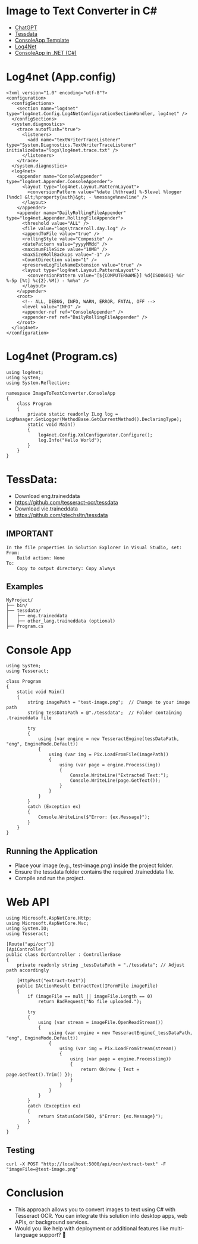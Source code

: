 # Image to Text Converter in C#
* [ChatGPT](https://chatgpt.com/)
* [Tessdata](https://github.com/tesseract-ocr/tessdata)
* [ConsoleApp Template](https://github.com/gtechsltn/ConsoleApp)
* [Log4Net](https://github.com/gtechsltn/ConsoleApp/blob/master/ConsoleApp1/Src/App.config)
* [ConsoleApp in .NET (C#)](https://github.com/gtechsltn/ConsoleApp/blob/master/ConsoleApp1/Src/Program.cs)

# Log4net (App.config)
```
﻿<?xml version="1.0" encoding="utf-8"?>
<configuration>
  <configSections>
    <section name="log4net" type="log4net.Config.Log4NetConfigurationSectionHandler, log4net" />
  </configSections>
  <system.diagnostics>
    <trace autoflush="true">
      <listeners>
        <add name="textWriterTraceListener" type="System.Diagnostics.TextWriterTraceListener" initializeData="logs\log4net.trace.txt" />
      </listeners>
    </trace>
  </system.diagnostics>
  <log4net>
    <appender name="ConsoleAppender" type="log4net.Appender.ConsoleAppender">
      <layout type="log4net.Layout.PatternLayout">
        <conversionPattern value="%date [%thread] %-5level %logger [%ndc] &lt;%property{auth}&gt; - %message%newline" />
      </layout>
    </appender>
    <appender name="DailyRollingFileAppender" type="log4net.Appender.RollingFileAppender">
      <threshold value="ALL" />
      <file value="logs\traceroll.day.log" />
      <appendToFile value="true" />
      <rollingStyle value="Composite" />
      <datePattern value="yyyyMMdd" />
      <maximumFileSize value="10MB" />
      <maxSizeRollBackups value="-1" />
      <CountDirection value="1" />
      <preserveLogFileNameExtension value="true" />
      <layout type="log4net.Layout.PatternLayout">
        <conversionPattern value="[${COMPUTERNAME}] %d{ISO8601} %6r %-5p [%t] %c{2}.%M() - %m%n" />
      </layout>
    </appender>
    <root>
      <!-- ALL, DEBUG, INFO, WARN, ERROR, FATAL, OFF -->
      <level value="INFO" />
      <appender-ref ref="ConsoleAppender" />
      <appender-ref ref="DailyRollingFileAppender" />
    </root>
  </log4net>
</configuration>
```

# Log4net (Program.cs)
```
using log4net;
using System;
using System.Reflection;

namespace ImageToTextConverter.ConsoleApp
{
    class Program
    {
        private static readonly ILog log = LogManager.GetLogger(MethodBase.GetCurrentMethod().DeclaringType);
        static void Main()
        {
            log4net.Config.XmlConfigurator.Configure();
            log.Info("Hello World");
        }
    }
}
```

# TessData: 
* Download eng.traineddata
* https://github.com/tesseract-ocr/tessdata
* Download vie.traineddata
* https://github.com/gtechsltn/tessdata

## IMPORTANT
```
In the file properties in Solution Explorer in Visual Studio, set:
From:
    Build action: None
To:
    Copy to output directory: Copy always
```

## Examples
```
MyProject/
├── bin/
├── tessdata/
│   ├── eng.traineddata
│   ├── other_lang.traineddata (optional)
├── Program.cs
```

# Console App
```
using System;
using Tesseract;

class Program
{
    static void Main()
    {
        string imagePath = "test-image.png";  // Change to your image path
        string tessDataPath = @"./tessdata";  // Folder containing .traineddata file

        try
        {
            using (var engine = new TesseractEngine(tessDataPath, "eng", EngineMode.Default))
            {
                using (var img = Pix.LoadFromFile(imagePath))
                {
                    using (var page = engine.Process(img))
                    {
                        Console.WriteLine("Extracted Text:");
                        Console.WriteLine(page.GetText());
                    }
                }
            }
        }
        catch (Exception ex)
        {
            Console.WriteLine($"Error: {ex.Message}");
        }
    }
}
```

## Running the Application
* Place your image (e.g., test-image.png) inside the project folder.
* Ensure the tessdata folder contains the required .traineddata file.
* Compile and run the project.

# Web API
```
using Microsoft.AspNetCore.Http;
using Microsoft.AspNetCore.Mvc;
using System.IO;
using Tesseract;

[Route("api/ocr")]
[ApiController]
public class OcrController : ControllerBase
{
    private readonly string _tessDataPath = "./tessdata"; // Adjust path accordingly

    [HttpPost("extract-text")]
    public IActionResult ExtractText(IFormFile imageFile)
    {
        if (imageFile == null || imageFile.Length == 0)
            return BadRequest("No file uploaded.");

        try
        {
            using (var stream = imageFile.OpenReadStream())
            {
                using (var engine = new TesseractEngine(_tessDataPath, "eng", EngineMode.Default))
                {
                    using (var img = Pix.LoadFromStream(stream))
                    {
                        using (var page = engine.Process(img))
                        {
                            return Ok(new { Text = page.GetText().Trim() });
                        }
                    }
                }
            }
        }
        catch (Exception ex)
        {
            return StatusCode(500, $"Error: {ex.Message}");
        }
    }
}
```
## Testing
```
curl -X POST "http://localhost:5000/api/ocr/extract-text" -F "imageFile=@test-image.png"
```

# Conclusion
* This approach allows you to convert images to text using C# with Tesseract OCR. You can integrate this solution into desktop apps, web APIs, or background services.
* Would you like help with deployment or additional features like multi-language support? 🚀
